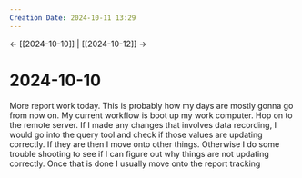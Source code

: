 ```yaml
---
Creation Date: 2024-10-11 13:29
---
```


<- [[2024-10-10]] | [[2024-10-12]]  ->

# 2024-10-10
More report work today. This is probably how my days are mostly gonna go from now on. My current workflow is boot up my work computer. Hop on to the remote server. If I made any changes that involves data recording, I would go into the query tool and check if those values are updating correctly. If they are then I move onto other things. Otherwise I do some trouble shooting to see if  I can figure out why things are not updating correctly. Once that is done I usually move onto the report tracking
